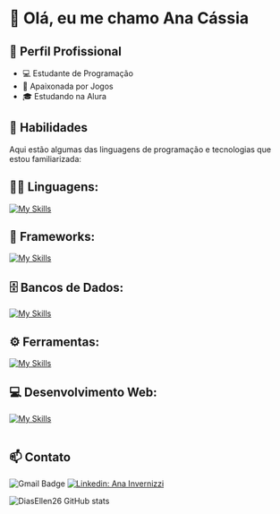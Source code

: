 # 👋 Olá, eu me chamo Ana Cássia

## 💼 Perfil Profissional

- 💻 Estudante de Programação
- 🌱 Apaixonada por Jogos
- 🎓 Estudando na Alura

## 🚀 Habilidades

Aqui estão algumas das linguagens de programação e tecnologias que estou familiarizada:

## 👨‍💻 Linguagens: 
[![My Skills](https://skillicons.dev/icons?i=java,python,javascript,c,php)](https://skillicons.dev)

## 🧰 Frameworks: 
[![My Skills](https://skillicons.dev/icons?i=react,django)](https://skillicons.dev)

## 🗄️ Bancos de Dados: 
[![My Skills](https://skillicons.dev/icons?i=mysql,mongo)](https://skillicons.dev)
## ⚙️ Ferramentas:
[![My Skills](https://skillicons.dev/icons?i=git,github,visualstudio,eclipse)](https://skillicons.dev)
## 💻 Desenvolvimento Web:
[![My Skills](https://skillicons.dev/icons?i=php,html,css)](https://skillicons.dev)<br><br>

## 📫 Contato

![Gmail Badge](https://img.shields.io/badge/-{anainvernizzidev@gmail.com}-006bed?style=flat-square&logo=Gmail&logoColor=white&link=mailto:{SeuEmail})
[![Linkedin: Ana Invernizzi](https://img.shields.io/badge/-ellendias-blue?style=flat-square&logo=Linkedin&logoColor=white&link=https://www.linkedin.com/in/devellenias/)](https://www.linkedin.com/in/ana-cassia-figueiredo-invernizzi/)

![DiasEllen26 GitHub stats](https://github-readme-stats.vercel.app/api?username=DiasEllen26&show_icons=true&theme=dark) <br><br>

